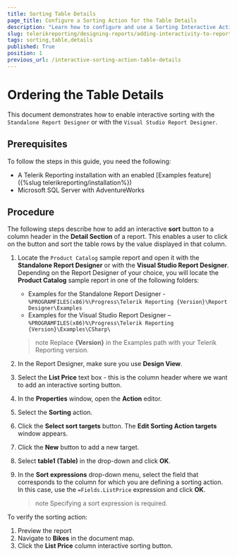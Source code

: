 ```yaml
---
title: Sorting Table Details
page_title: Configure a Sorting Action for the Table Details
description: "Learn how to configure and use a Sorting Interactive Action for the Table Details in Telerik Reporting."
slug: telerikreporting/designing-reports/adding-interactivity-to-reports/actions/sorting-action/sorting-table-details
tags: sorting,table,details
published: True
position: 1
previous_url: /interactive-sorting-action-table-details
---
```


# Ordering the Table Details

This document demonstrates how to enable interactive sorting with the `Standalone Report Designer` or with the `Visual Studio Report Designer`.

## Prerequisites

To follow the steps in this guide, you need the following:

* A Telerik Reporting installation with an enabled [Examples feature]({%slug telerikreporting/installation%})
* Microsoft SQL Server with AdventureWorks

## Procedure

The following steps describe how to add an interactive __sort__ button to a column header in the __Detail Section__ of a report. This enables a user to click on the button and sort the table rows by the value displayed in that column.

1. Locate the `Product Catalog` sample report and open it with the __Standalone Report Designer__ or with the __Visual Studio Report Designer__. Depending on the Report Designer of your choice, you will locate the __Product Catalog__ sample report in one of the following folders:

	+ Examples for the Standalone Report Designer - `%PROGRAMFILES(x86)%\Progress\Telerik Reporting {Version}\Report Designer\Examples`
	+ Examples for the Visual Studio Report Designer – `%PROGRAMFILES(x86)%\Progress\Telerik Reporting {Version}\Examples\CSharp\`

	>note Replace __{Version}__ in the Examples path with your Telerik Reporting version.

1. In the Report Designer, make sure you use __Design View__.
1. Select the __List Price__ text box - this is the column header where we want to add an interactive sorting button.
1. In the __Properties__ window, open the __Action__ editor.
1. Select the __Sorting__ action.
1. Click the __Select sort targets__ button. The __Edit Sorting Action targets__ window appears.
1. Click the __New__ button to add a new target.
1. Select __table1 (Table)__ in the drop-down and click __OK__.
1. In the __Sort expressions__ drop-down menu, select the field that corresponds to the column for which you are defining a sorting action. In this case, use the `=Fields.ListPrice` expression and click __OK__.

	>note Specifying a sort expression is required.

To verify the sorting action:

1. Preview the report
1. Navigate to __Bikes__ in the document map.
1. Click the __List Price__ column interactive sorting button.
